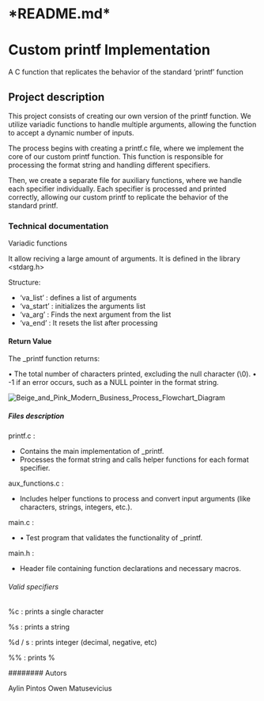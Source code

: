 <h1>*README.md*<h1/>

# Custom printf Implementation
A C function that replicates the behavior of the standard ‘printf’ function

## Project description

This project consists of creating our own version of the printf function. We utilize variadic functions to handle multiple arguments, allowing the function to accept a dynamic number of inputs.

The process begins with creating a printf.c file, where we implement the core of our custom printf function. This function is responsible for processing the format string and handling different specifiers.

Then, we create a separate file for auxiliary functions, where we handle each specifier individually. Each specifier is processed and printed correctly, allowing our custom printf to replicate the behavior of the standard printf.

### Technical documentation

Variadic functions

It allow reciving a large amount of arguments. It is defined in the library <stdarg.h>

Structure:

- ‘va_list’ : defines a list of arguments
- ‘va_start’ : initializes the arguments list
- ‘va_arg’ : Finds the next argument from the list
- ‘va_end’ : It resets the list after processing

#### Return Value

The _printf function returns:

• The total number of characters printed, excluding the null character (\0).
• -1 if an error occurs, such as a NULL pointer in the format string.

![Beige_and_Pink_Modern_Business_Process_Flowchart_Diagram](https://github.com/user-attachments/assets/1169162b-41b2-421c-9117-32883673c92d)

##### Files description

printf.c : 

- Contains the main implementation of _printf.
- Processes the format string and calls helper functions for each format specifier.

aux_functions.c :

- Includes helper functions to process and convert input arguments (like characters, strings, integers, etc.).

main.c :

- • Test program that validates the functionality of _printf.

main.h : 

- Header file containing function declarations and necessary macros.

###### Valid specifiers

%c : prints a single character

%s : prints a string

%d / s : prints integer (decimal, negative, etc)

%% : prints %

######## Autors

Aylin Pintos
Owen Matusevicius

